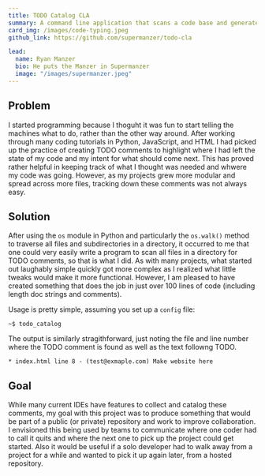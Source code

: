 ```yaml
---
title: TODO Catalog CLA
summary: A command line application that scans a code base and generates a TODO.md that logs all TOOO comments in project directory, written in Python
card_img: /images/code-typing.jpeg
github_link: https://github.com/supermanzer/todo-cla

lead:
  name: Ryan Manzer
  bio: He puts the Manzer in Supermanzer
  image: "/images/supermanzer.jpeg"
---
```


## Problem
I started programming because I thoguht it was fun to start telling the machines what to do, rather than the other way around. After working through many coding tutorials in Python, JavaScript, and HTML I had picked up the practice of creating TODO comments to highlight where I had left the state of my code and my intent for what should come next. This has proved rather helpful in keeping track of what I thought was needed and whwere my code was going. However, as my projects grew more modular and spread across more files, tracking down these comments was not always easy.

## Solution
After using the `os` module in Python and particularly the `os.walk()` method to traverse all files and subdirectories in a directory, it occurred to me that one could very easily write a program to scan all files in a directory for TODO comments, so that is what I did. As with many projects, what started out laughably simple quickly got more complex as I realized what little tweaks would make it more functional. However, I am pleased to have created something that does the job in just over 100 lines of code (including length doc strings and comments).

Usage is pretty simple, assuming you set up a `config` file: 
```console
~$ todo_catalog
```
The output is similarly stragithforward, just noting the file and line number where the TODO comment is found as well as the text followng TODO.
```
* index.html line 8 - (test@exmaple.com) Make website here
```

## Goal
While many current IDEs have features to collect and catalog these comments, my goal with this project was to produce something that would be part of a public (or private) repository and work to improve collaboration. I envisioned this being used by teams to communicate where one coder had to call it quits and where the next one to pick up the project could get started. Also it would be useful if a solo developer had to walk away from a project for a while and wanted to pick it up again later, from a hosted repository.